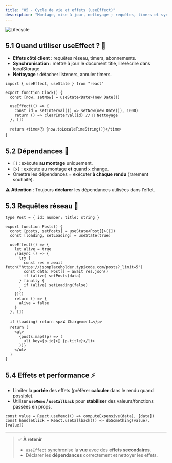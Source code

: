 ```yaml
---
title: "05 - Cycle de vie et effets (useEffect)"
description: "Montage, mise à jour, nettoyage ; requêtes, timers et synchronisation"
---
```


![Lifecycle](/static/img/lifecycle.png)

## 5.1 Quand utiliser useEffect ? 🧐

- **Effets côté client** : requêtes réseau, timers, abonnements.
- **Synchronisation** : mettre à jour le document title, lire/écrire dans localStorage.
- **Nettoyage** : détacher listeners, annuler timers.

```tsx
import { useEffect, useState } from "react"

export function Clock() {
  const [now, setNow] = useState<Date>(new Date())

  useEffect(() => {
    const id = setInterval(() => setNow(new Date()), 1000)
    return () => clearInterval(id) // 🧹 Nettoyage
  }, [])

  return <time>🕒 {now.toLocaleTimeString()}</time>
}
```

## 5.2 Dépendances 🔁

- `[]` : exécute **au montage** uniquement.
- `[x]` : exécute au montage **et** quand `x` change.
- Omettre les dépendances = exécuter **à chaque rendu** (rarement souhaité).

⚠️ **Attention** : Toujours **déclarer** les dépendances utilisées dans l’effet.

## 5.3 Requêtes réseau 📡

```tsx
type Post = { id: number; title: string }

export function Posts() {
  const [posts, setPosts] = useState<Post[]>([])
  const [loading, setLoading] = useState(true)

  useEffect(() => {
    let alive = true
    ;(async () => {
      try {
        const res = await fetch("https://jsonplaceholder.typicode.com/posts?_limit=5")
        const data: Post[] = await res.json()
        if (alive) setPosts(data)
      } finally {
        if (alive) setLoading(false)
      }
    })()
    return () => {
      alive = false
    }
  }, [])

  if (loading) return <p>⏳ Chargement…</p>
  return (
    <ul>
      {posts.map((p) => (
        <li key={p.id}>📝 {p.title}</li>
      ))}
    </ul>
  )
}
```

## 5.4 Effets et performance ⚡

- Limiter la **portée** des effets (préférer **calculer** dans le rendu quand possible).
- Utiliser **`useMemo` / `useCallback`** pour **stabiliser** des valeurs/fonctions passées en props.

```tsx
const value = React.useMemo(() => computeExpensive(data), [data])
const handleClick = React.useCallback(() => doSomething(value), [value])
```

---

> ✅ **À retenir**
>
> - `useEffect` synchronise la **vue** avec des **effets secondaires**.
> - Déclarer les **dépendances** correctement et nettoyer les effets.
